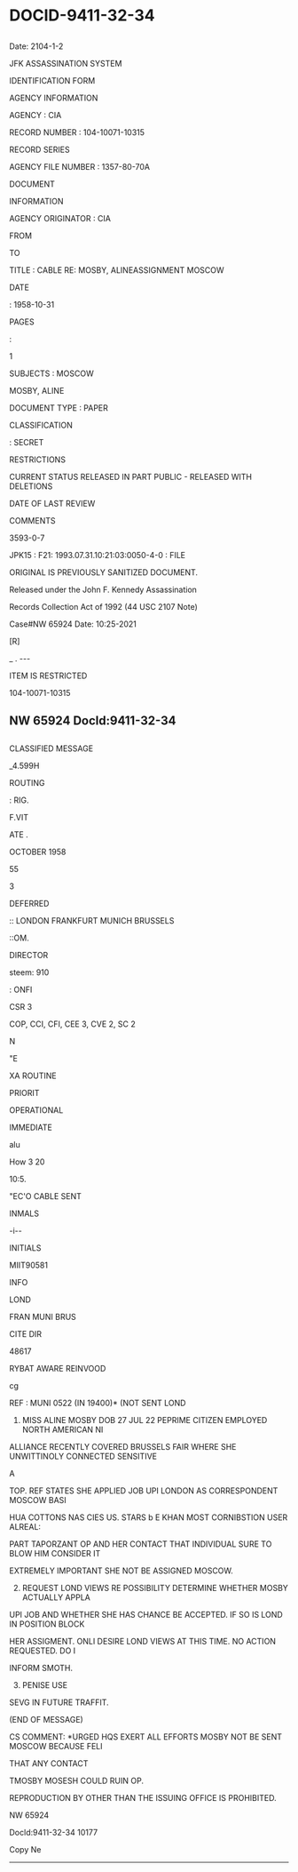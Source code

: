 # DOCID-9411-32-34

##
Date: 2104-1-2

JFK ASSASSINATION SYSTEM

IDENTIFICATION FORM

AGENCY INFORMATION

AGENCY : CIA

RECORD NUMBER : 104-10071-10315

RECORD SERIES

AGENCY FILE NUMBER : 1357-80-70A

DOCUMENT

INFORMATION

AGENCY ORIGINATOR : CIA

FROM

TO

TITLE : CABLE RE: MOSBY, ALINEASSIGNMENT MOSCOW

DATE

: 1958-10-31

PAGES

:

1

SUBJECTS : MOSCOW

MOSBY, ALINE

DOCUMENT TYPE : PAPER

CLASSIFICATION

: SECRET

RESTRICTIONS

CURRENT STATUS RELEASED IN PART PUBLIC - RELEASED WITH DELETIONS

DATE OF LAST REVIEW

COMMENTS

3593-0-7

JPK15 : F21: 1993.07.31.10:21:03:0050-4-0 : FILE

ORIGINAL IS PREVIOUSLY SANITIZED DOCUMENT.

Released under the John F. Kennedy Assassination

Records Collection Act of 1992 (44 USC 2107 Note)

Case#NW 65924 Date: 10:25-2021

[R]

_ . ---

ITEM IS RESTRICTED

104-10071-10315

NW 65924 Docld:9411-32-34
---

##
CLASSIFIED MESSAGE

_4.599H

ROUTING

: RIG.

F.VIT

ATE .

OCTOBER 1958

55

3

DEFERRED

:: LONDON FRANKFURT MUNICH BRUSSELS

::OM.

DIRECTOR

steem: 910

: ONFI

CSR 3

COP, CCI, CFI, CEE 3, CVE 2, SC 2

N

"E

XA ROUTINE

PRIORIT

OPERATIONAL

IMMEDIATE

alu

How 3 20

10:5.

"EC'O CABLE SENT

INMALS

-i--

INITIALS

MIIT90581

INFO

LOND

FRAN MUNI BRUS

CITE DIR

48617

RYBAT AWARE REINVOOD

cg

REF : MUNI 0522 (IN 19400)* (NOT SENT LOND

1. MISS ALINE MOSBY DOB 27 JUL 22 PEPRIME CITIZEN EMPLOYED NORTH AMERICAN NI

ALLIANCE RECENTLY COVERED BRUSSELS FAIR WHERE SHE UNWITTINOLY CONNECTED SENSITIVE

A

TOP. REF STATES SHE APPLIED JOB UPI LONDON AS CORRESPONDENT MOSCOW BASI

HUA COTTONS NAS CIES US. STARS b E KHAN MOST CORNIBSTION USER ALREAL:

PART TAPORZANT OP AND HER CONTACT THAT INDIVIDUAL SURE TO BLOW HIM CONSIDER IT

EXTREMELY IMPORTANT SHE NOT BE ASSIGNED MOSCOW.

2. REQUEST LOND VIEWS RE POSSIBILITY DETERMINE WHETHER MOSBY ACTUALLY APPLA

UPI JOB AND WHETHER SHE HAS CHANCE BE ACCEPTED. IF SO IS LOND IN POSITION BLOCK

HER ASSIGMENT. ONLI DESIRE LOND VIEWS AT THIS TIME. NO ACTION REQUESTED. DO I

INFORM SMOTH.

3. PENISE USE

SEVG IN FUTURE TRAFFIT.

(END OF MESSAGE)

CS COMMENT: *URGED HQS EXERT ALL EFFORTS MOSBY NOT BE SENT MOSCOW BECAUSE FELI

THAT ANY CONTACT

TMOSBY MOSESH COULD RUIN OP.

REPRODUCTION BY OTHER THAN THE ISSUING OFFICE IS PROHIBITED.

NW 65924

Docld:9411-32-34
10177

Copy Ne

---

